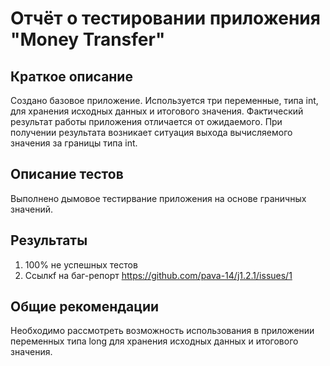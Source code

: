 # Отчёт о тестировании приложения "Money Transfer"

## Краткое описание

Создано базовое приложение. Используется три переменные, типа int, для хранения исходных данных и итогового значения. Фактический результат работы приложения отличается от ожидаемого. При получении результата возникает ситуация выхода вычисляемого значения за границы типа int.

## Описание тестов

Выполнено дымовое тестирвание приложения на основе граничных значений.

## Результаты

1. 100% не успешных тестов
2. Ссылкf на баг-репорт https://github.com/pava-14/j1.2.1/issues/1

## Общие рекомендации

Необходимо рассмотреть возможность использования в приложении переменных типа long для хранения исходных данных и итогового значения.